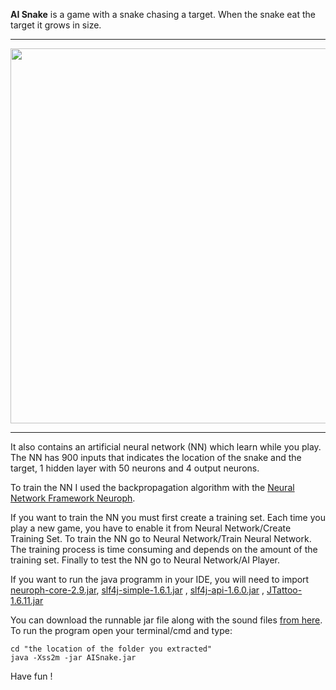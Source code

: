 <b>AI Snake</b> is a game with a snake chasing a target. When the snake eat the target it grows in size. 

-------------------------------------------------------------------------------------

<img src="https://40.media.tumblr.com/368b9958332c878409d211c844a641c2/tumblr_o2lnwdEKk91s1v7hso1_1280.png" width="600" height="600"></img>

----------------------------------------------------------------------------------------

It also contains an artificial neural network (NN) which learn while you play. The NN has 900 inputs that
indicates the location of the snake and the target, 1 hidden layer with 50 neurons and 4 output neurons.

To train the NN I used the backpropagation algorithm with the <a href="http://neuroph.sourceforge.net/">Neural Network Framework Neuroph</a>.

If you want to train the NN you must first create a training set.  Each time you play a new game, you have to enable it from 
Neural Network/Create Training Set. To train the NN go to Neural Network/Train Neural Network. The training process is time consuming and depends 
on the amount of the training set. Finally to test the NN go to Neural Network/AI Player.

If you want to run the java programm in your IDE, you will need to import <a href="https://sourceforge.net/projects/neuroph/files/neuroph-2.9/neuroph-2.9.zip/download">neuroph-core-2.9.jar</a>,
 <a href="http://www.java2s.com/Code/Jar/s/Downloadslf4jsimple161jar.htm">slf4j-simple-1.6.1.jar</a>
, <a href="http://www.java2s.com/Code/Jar/s/Downloadslf4japi160jar.htm">slf4j-api-1.6.0.jar</a>
, <a href="http://www.jtattoo.net/downloads/JTattoo-1.6.11.jar">JTattoo-1.6.11.jar</a>


You can download the runnable jar file along with the sound files <a href="https://drive.google.com/file/d/0B46-skjIP2h-VVplMV94QUJLanM/view?usp=sharing">from here</a>. To run the program open your terminal/cmd and type:

    cd "the location of the folder you extracted"
    java -Xss2m -jar AISnake.jar
    
Have fun !
